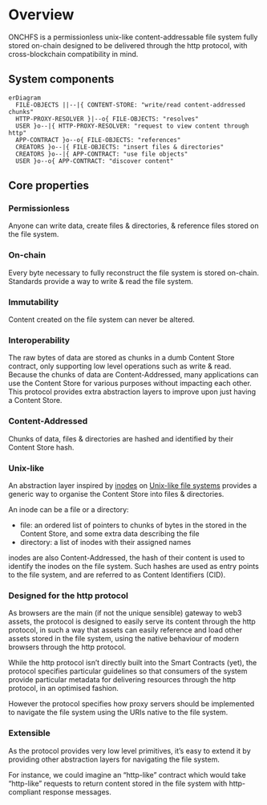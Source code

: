 # Overview

ONCHFS is a permissionless unix-like content-addressable file system fully stored on-chain designed to be delivered through the http protocol, with cross-blockchain compatibility in mind.

## System components

```mermaid
erDiagram
  FILE-OBJECTS ||--|{ CONTENT-STORE: "write/read content-addressed chunks"
  HTTP-PROXY-RESOLVER }|--o{ FILE-OBJECTS: "resolves"
  USER }o--|{ HTTP-PROXY-RESOLVER: "request to view content through http"
  APP-CONTRACT }o--o{ FILE-OBJECTS: "references"
  CREATORS }o--|{ FILE-OBJECTS: "insert files & directories"
  CREATORS }o--|{ APP-CONTRACT: "use file objects"
  USER }o--o{ APP-CONTRACT: "discover content"
```

## Core properties

### Permissionless

Anyone can write data, create files & directories, & reference files stored on the file system.

### On-chain

Every byte necessary to fully reconstruct the file system is stored on-chain. Standards provide a way to write & read the file system.

### Immutability

Content created on the file system can never be altered.

### Interoperability

The raw bytes of data are stored as chunks in a dumb Content Store contract, only supporting low level operations such as write & read. Because the chunks of data are Content-Addressed, many applications can use the Content Store for various purposes without impacting each other. This protocol provides extra abstraction layers to improve upon just having a Content Store.

### Content-Addressed

Chunks of data, files & directories are hashed and identified by their Content Store hash.

### Unix-like

An abstraction layer inspired by [inodes](https://en.wikipedia.org/wiki/Inode) on [Unix-like file systems](https://en.wikipedia.org/wiki/Unix_filesystem) provides a generic way to organise the Content Store into files & directories.

An inode can be a file or a directory:

- file: an ordered list of pointers to chunks of bytes in the stored in the Content Store, and some extra data describing the file
- directory: a list of inodes with their assigned names

inodes are also Content-Addressed, the hash of their content is used to identify the inodes on the file system. Such hashes are used as entry points to the file system, and are referred to as Content Identifiers (CID).

### Designed for the http protocol

As browsers are the main (if not the unique sensible) gateway to web3 assets, the protocol is designed to easily serve its content through the http protocol, in such a way that assets can easily reference and load other assets stored in the file system, using the native behaviour of modern browsers through the http protocol.

While the http protocol isn’t directly built into the Smart Contracts (yet), the protocol specifies particular guidelines so that consumers of the system provide particular metadata for delivering resources through the http protocol, in an optimised fashion.

However the protocol specifies how proxy servers should be implemented to navigate the file system using the URIs native to the file system.

### Extensible

As the protocol provides very low level primitives, it’s easy to extend it by providing other abstraction layers for navigating the file system.

For instance, we could imagine an “http-like” contract which would take “http-like” requests to return content stored in the file system with http-compliant response messages.
